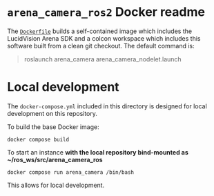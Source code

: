 # `arena_camera_ros2` Docker readme

The [`Dockerfile`](Dockerfile) builds a self-contained image which includes the LucidVision Arena SDK and a colcon workspace which includes this software built from a clean git checkout.  The default command is:

> roslaunch arena_camera arena_camera_nodelet.launch


# Local development

The `docker-compose.yml` included in this directory is designed for local development on this repository.

To build the base Docker image:

```
docker compose build
```

To start an instance **with the local repository bind-mounted as ~/ros_ws/src/arena_camera_ros**

```
docker compose run arena_camera /bin/bash
```

This allows for local development.
